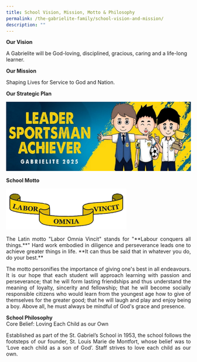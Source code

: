```yaml
---
title: School Vision, Mission, Motto & Philosophy
permalink: /the-gabrielite-family/school-vision-and-mission/
description: ""
---
```

**Our Vision** 

A Gabrielite will be God-loving, disciplined, gracious, caring and a life-long learner.  
  
**Our Mission**  

Shaping Lives for Service to God and Nation.  
  
**Our Strategic Plan**

![](/images/Gabrielite%202025.jpeg)

**School Motto**

<img src="/images/motto.gif" 
     style="width:65%">


<p align="justify"> The Latin motto "Labor Omnia Vincit" stands for "**Labour conquers all things.**" Hard work embodied in diligence and perseverance leads one to achieve greater things in life. **It can thus be said that in whatever you do, do your best.**

<p align="justify"> The motto personifies the importance of giving one's best in all endeavours. It is our hope that each student will approach learning with passion and perseverance; that he will form lasting friendships and thus understand the meaning of loyalty, sincerity and fellowship; that he will become socially responsible citizens who would learn from the youngest age how to give of themselves for the greater good; that he will laugh and play and enjoy being a boy. Above all, he must always be mindful of God's grace and presence.

**School Philosophy**  
Core Belief: Loving Each Child as our Own

<p align="justify"> Established as part of the St. Gabriel’s School in 1953, the school follows the footsteps of our founder, St. Louis Marie de Montfort, whose belief was to ‘Love each child as a son of God’. Staff strives to love each child as our own.

